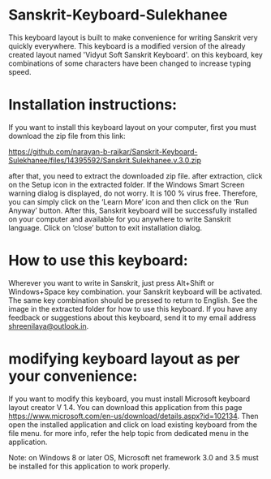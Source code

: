 # Sanskrit-Keyboard-Sulekhanee

This keyboard layout is built to make convenience for writing Sanskrit very quickly everywhere. This keyboard is a modified version of the already created layout named 'Vidyut Soft Sanskrit Keyboard'. on this keyboard, key combinations of some characters have been changed to increase typing speed.

# Installation instructions:

If you want to install this keyboard layout on your computer, first you must download the zip file from this link:

https://github.com/narayan-b-raikar/Sanskrit-Keyboard-Sulekhanee/files/14395592/Sanskrit.Sulekhanee.v.3.0.zip

after that, you need to extract the downloaded zip file. after extraction, click on the Setup icon in the extracted folder. If the Windows Smart Screen warning dialog is displayed, do not worry. It is 100 % virus free. Therefore, you can simply click on the ‘Learn More’ icon and then click on the ‘Run Anyway’ button. After this, Sanskrit keyboard will be successfully installed on your computer and available for you anywhere to write Sanskrit language. Click on ‘close’ button to exit installation dialog.

# How to use this keyboard:

Wherever you want to write in Sanskrit, just press Alt+Shift or Windows+Space key combination. your Sanskrit keyboard will be activated. The same key combination should be pressed to return to English. See the image in the extracted folder for how to use this keyboard. If you have any feedback or suggestions about this keyboard, send it to my email address shreenilaya@outlook.in.

# modifying keyboard layout as per your convenience:

If you want to modify this keyboard, you must install Microsoft keyboard layout creator V 1.4. You can download this application from this page https://www.microsoft.com/en-us/download/details.aspx?id=102134. Then open the installed application and click on load existing keyboard from the file menu. for more info, refer the help topic from dedicated menu in the application.

Note: on Windows 8 or later OS, Microsoft net framework 3.0 and 3.5 must be installed for this application to work properly.
